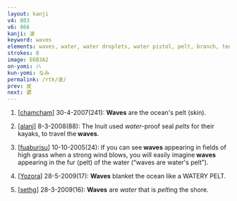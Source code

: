 ```yaml
---
layout: kanji
v4: 803
v6: 866
kanji: 波
keyword: waves
elements: waves, water, water droplets, water pistol, pelt, branch, ten, needle, crotch, hook
strokes: 8
image: E6B3A2
on-yomi: ハ
kun-yomi: なみ
permalink: /rtk/波/
prev: 皮
next: 婆
---
```


1) [<a href="http://kanji.koohii.com/profile/chamcham">chamcham</a>] 30-4-2007(241): <strong>Waves</strong> are the ocean&#039;s pelt (skin).

2) [<a href="http://kanji.koohii.com/profile/alanj">alanj</a>] 8-3-2008(88): The Inuit used <em>water</em>-proof seal <em>pelts</em> for their kayaks, to travel the<strong> waves</strong>.

3) [<a href="http://kanji.koohii.com/profile/fuaburisu">fuaburisu</a>] 10-10-2005(24): If you can see<strong> waves</strong> appearing in fields of high grass when a strong wind blows, you will easily imagine<strong> waves</strong> appearing in the fur (pelt) of the water (“waves are water&#039;s pelt”).

4) [<a href="http://kanji.koohii.com/profile/Yozora">Yozora</a>] 28-5-2009(17): <strong>Waves</strong> blanket the ocean like a WATERY PELT.

5) [<a href="http://kanji.koohii.com/profile/sethg">sethg</a>] 28-3-2009(16): <strong>Waves</strong> are <em>water</em> that is <em>pelt</em>ing the shore.

